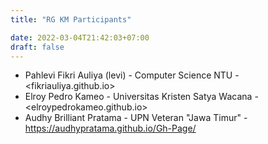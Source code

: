 ```yaml
---
title: "RG KM Participants"

date: 2022-03-04T21:42:03+07:00
draft: false
---
```


- Pahlevi Fikri Auliya (levi) - Computer Science NTU - <fikriauliya.github.io>
- Elroy Pedro Kameo - Universitas Kristen Satya Wacana - <elroypedrokameo.github.io>
- Audhy Brilliant Pratama - UPN Veteran "Jawa Timur" - <https://audhypratama.github.io/Gh-Page/>
